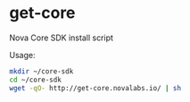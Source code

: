 # get-core
Nova Core SDK install script

Usage:
``` sh
mkdir ~/core-sdk 
cd ~/core-sdk
wget -qO- http://get-core.novalabs.io/ | sh
```
